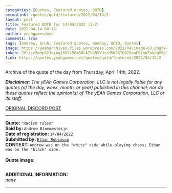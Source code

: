 ```yaml
---
categories: [Quotes, Featured quotes, QOTD]
permalink: /quotes/qotd/featured/2022/04/14/2
layout: post
title: Featured QOTD for 14/04/2022 (2/2)
date: 2022-04-14 08:18
author: yeahgamesdevs
comments: true
tags: [andrew, bruh, Featured quotes, monday, QOTD, Quotes]
image: https://yeaharchives.files.wordpress.com/2022/04/image-63.png?w=411
token: JVlije5mHp82JojAq1hDVi5Bm38LAZVqN5YUstH5NRXTO02DaaFQinWZukoqV9oIbTyx913lfFpLx4JQdfJWoZ8PVVpWMC06cxczPitJpRllcB04TqAQ9KUmrl1RQ8jkilZVDTQ3Bcv3
link: https://quotes.yeahgames.net/quotes/qotd/featured/2022/04/14/2
---
```

<!-- wp:paragraph -->
<p>Archive of the quote of the day from Thursday, April 14th, 2022. </p>
<!-- /wp:paragraph -->

<!-- wp:paragraph -->
<p><em><strong>Disclaimer</strong>: The yEAh Games Corporation, LLC is not legally liable for any quotes (of the day, week, month, or year) published in this channel; nor do these quotes reflect the opinion(s) of The yEAh Games Corporation, LLC or its staff.</em><a href="https://cdn.discordapp.com/attachments/958100064079839303/964566123628609628/unknown.png"></a></p>
<!-- /wp:paragraph -->

<!-- wp:buttons {"layout":{"type":"flex","justifyContent":"left"}} -->
<div class="wp-block-buttons"><!-- wp:button {"textColor":"vivid-cyan-blue","align":"center","style":{"border":{"radius":"18px"}},"className":"is-style-fill"} -->
<div class="wp-block-button aligncenter is-style-fill"><a class="wp-block-button__link has-vivid-cyan-blue-color has-text-color wp-element-button" href="https://discord.com/channels/887052880782176266/958100064079839303/964567637168373810" style="border-radius:18px;">ORIGINAL DISCORD POST</a></div>
<!-- /wp:button --></div>
<!-- /wp:buttons -->

<!-- wp:separator {"align":"center","className":"is-style-wide"} -->
<hr class="wp-block-separator aligncenter has-alpha-channel-opacity is-style-wide" />
<!-- /wp:separator -->

<!-- wp:paragraph -->
<p><strong>Quote: </strong><code>"Racism rules"</code><br><strong>Said by: </strong><code>Andrew Blommesteijn</code><br><strong>Date of registration: </strong><code>14/04/2022</code> <br><strong>Submitted by: </strong><code><a href="https://yeaharchives.wordpress.com/2022/04/05/ethan-robinson/">Ethan Robinson</a></code><br><strong>CONTEXT: </strong><code>Andrew was on the "white" side while playing chess; Ethan was on the "black" side.</code><br><br><strong>Quote image:</strong></p>
<!-- /wp:paragraph -->

<!-- wp:image {"id":350,"sizeSlug":"large","linkDestination":"none"} -->
<figure class="wp-block-image size-large"><img src="https://yeaharchives.files.wordpress.com/2022/04/image-63.png?w=411" alt="" class="wp-image-350" /></figure>
<!-- /wp:image -->

<!-- wp:paragraph -->
<p><strong>ADDITIONAL INFORMATION:</strong><br><em>none</em></p>
<!-- /wp:paragraph -->

<!-- wp:separator {"className":"is-style-wide"} -->
<hr class="wp-block-separator has-alpha-channel-opacity is-style-wide" />
<!-- /wp:separator -->
